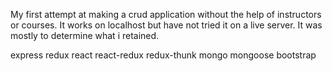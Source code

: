 My first attempt at making a crud application without the help of instructors or courses.
It works on localhost but have not tried it on a live server.  It was mostly to determine 
what i retained.  

express
redux
react
react-redux
redux-thunk
mongo
mongoose
bootstrap